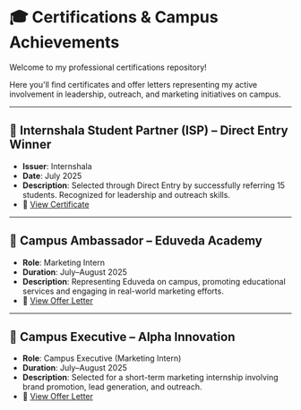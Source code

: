 # 🎓 Certifications & Campus Achievements

Welcome to my professional certifications repository!

Here you'll find certificates and offer letters representing my active involvement in leadership, outreach, and marketing initiatives on campus.

---

## 🚀 Internshala Student Partner (ISP) – Direct Entry Winner
- **Issuer**: Internshala
- **Date**: July 2025
- **Description**: Selected through Direct Entry by successfully referring 15 students. Recognized for leadership and outreach skills.
- 📄 [View Certificate](./Internshala_ISP_DirectEntry_Lavanya.pdf)

---

## 📣 Campus Ambassador – Eduveda Academy
- **Role**: Marketing Intern
- **Duration**: July–August 2025
- **Description**: Representing Eduveda on campus, promoting educational services and engaging in real-world marketing efforts.
- 📄 [View Offer Letter](./Eduveda_CampusAmbassador_OfferLetter.pdf)

---

## 🎯 Campus Executive – Alpha Innovation
- **Role**: Campus Executive (Marketing Intern)
- **Duration**: July–August 2025
- **Description**: Selected for a short-term marketing internship involving brand promotion, lead generation, and outreach.
- 📄 [View Offer Letter](./AlphaInnovation_CampusExecutive_OfferLetter.pdf)
